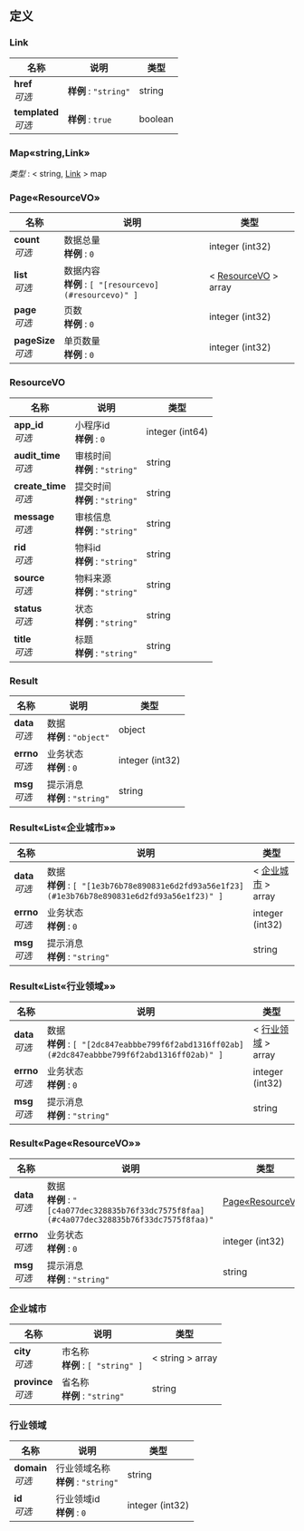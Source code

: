 
<a name="definitions"></a>
## 定义

<a name="link"></a>
### Link

|名称|说明|类型|
|---|---|---|
|**href**  <br>*可选*|**样例** : `"string"`|string|
|**templated**  <br>*可选*|**样例** : `true`|boolean|


<a name="a1a99db20c14165edbb7e38ee2c86a80"></a>
### Map«string,Link»
*类型* : < string, [Link](#link) > map


<a name="c4a077dec328835b76f33dc7575f8faa"></a>
### Page«ResourceVO»

|名称|说明|类型|
|---|---|---|
|**count**  <br>*可选*|数据总量  <br>**样例** : `0`|integer (int32)|
|**list**  <br>*可选*|数据内容  <br>**样例** : `[ "[resourcevo](#resourcevo)" ]`|< [ResourceVO](#resourcevo) > array|
|**page**  <br>*可选*|页数  <br>**样例** : `0`|integer (int32)|
|**pageSize**  <br>*可选*|单页数量  <br>**样例** : `0`|integer (int32)|


<a name="resourcevo"></a>
### ResourceVO

|名称|说明|类型|
|---|---|---|
|**app_id**  <br>*可选*|小程序id  <br>**样例** : `0`|integer (int64)|
|**audit_time**  <br>*可选*|审核时间  <br>**样例** : `"string"`|string|
|**create_time**  <br>*可选*|提交时间  <br>**样例** : `"string"`|string|
|**message**  <br>*可选*|审核信息  <br>**样例** : `"string"`|string|
|**rid**  <br>*可选*|物料id  <br>**样例** : `"string"`|string|
|**source**  <br>*可选*|物料来源  <br>**样例** : `"string"`|string|
|**status**  <br>*可选*|状态  <br>**样例** : `"string"`|string|
|**title**  <br>*可选*|标题  <br>**样例** : `"string"`|string|


<a name="result"></a>
### Result

|名称|说明|类型|
|---|---|---|
|**data**  <br>*可选*|数据  <br>**样例** : `"object"`|object|
|**errno**  <br>*可选*|业务状态  <br>**样例** : `0`|integer (int32)|
|**msg**  <br>*可选*|提示消息  <br>**样例** : `"string"`|string|


<a name="5d61053ecdba9536578180e771bcd9c9"></a>
### Result«List«企业城市»»

|名称|说明|类型|
|---|---|---|
|**data**  <br>*可选*|数据  <br>**样例** : `[ "[1e3b76b78e890831e6d2fd93a56e1f23](#1e3b76b78e890831e6d2fd93a56e1f23)" ]`|< [企业城市](#1e3b76b78e890831e6d2fd93a56e1f23) > array|
|**errno**  <br>*可选*|业务状态  <br>**样例** : `0`|integer (int32)|
|**msg**  <br>*可选*|提示消息  <br>**样例** : `"string"`|string|


<a name="c8f381acb36e2257d2d71f206fc682b0"></a>
### Result«List«行业领域»»

|名称|说明|类型|
|---|---|---|
|**data**  <br>*可选*|数据  <br>**样例** : `[ "[2dc847eabbbe799f6f2abd1316ff02ab](#2dc847eabbbe799f6f2abd1316ff02ab)" ]`|< [行业领域](#2dc847eabbbe799f6f2abd1316ff02ab) > array|
|**errno**  <br>*可选*|业务状态  <br>**样例** : `0`|integer (int32)|
|**msg**  <br>*可选*|提示消息  <br>**样例** : `"string"`|string|


<a name="2afd891baf08aad9f3037de86377cf52"></a>
### Result«Page«ResourceVO»»

|名称|说明|类型|
|---|---|---|
|**data**  <br>*可选*|数据  <br>**样例** : `"[c4a077dec328835b76f33dc7575f8faa](#c4a077dec328835b76f33dc7575f8faa)"`|[Page«ResourceVO»](#c4a077dec328835b76f33dc7575f8faa)|
|**errno**  <br>*可选*|业务状态  <br>**样例** : `0`|integer (int32)|
|**msg**  <br>*可选*|提示消息  <br>**样例** : `"string"`|string|


<a name="1e3b76b78e890831e6d2fd93a56e1f23"></a>
### 企业城市

|名称|说明|类型|
|---|---|---|
|**city**  <br>*可选*|市名称  <br>**样例** : `[ "string" ]`|< string > array|
|**province**  <br>*可选*|省名称  <br>**样例** : `"string"`|string|


<a name="2dc847eabbbe799f6f2abd1316ff02ab"></a>
### 行业领域

|名称|说明|类型|
|---|---|---|
|**domain**  <br>*可选*|行业领域名称  <br>**样例** : `"string"`|string|
|**id**  <br>*可选*|行业领域id  <br>**样例** : `0`|integer (int32)|



